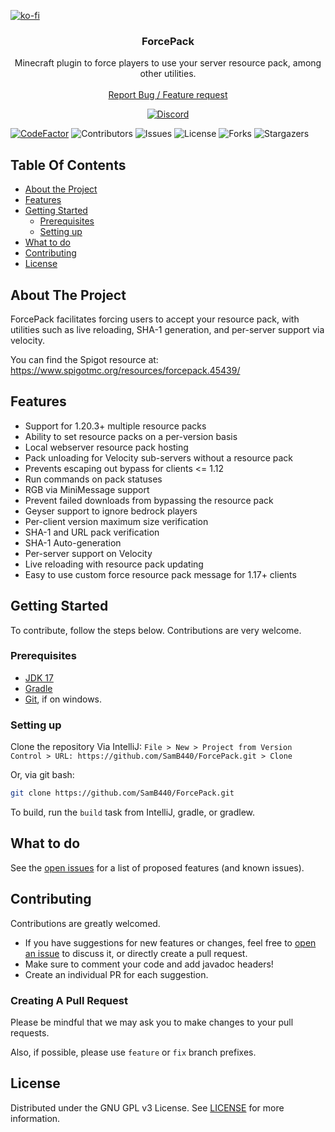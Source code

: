 [![ko-fi](https://ko-fi.com/img/githubbutton_sm.svg)](https://ko-fi.com/W7W4KMMB4)
<br/>
<p align="center">
  <h3 align="center">ForcePack</h3>

  <p align="center">
    Minecraft plugin to force players to use your server resource pack, among other utilities.
    <br/>
    <br/>
    <a href="https://github.com/SamB440/ForcePack/issues">Report Bug / Feature request</a>
  </p>

  <center>
    <a href="https://discord.gg/fh62mxU">
      <img alt="Discord" src="https://img.shields.io/discord/282242806695591938">
    </a>
  </center>
</p>

[![CodeFactor](https://www.codefactor.io/repository/github/samb440/forcepack/badge/master)](https://www.codefactor.io/repository/github/samb440/forcepack/overview/master) ![Contributors](https://img.shields.io/github/contributors/SamB440/ForcePack?color=dark-green) ![Issues](https://img.shields.io/github/issues/SamB440/ForcePack) ![License](https://img.shields.io/github/license/SamB440/ForcePack)
![Forks](https://img.shields.io/github/forks/SamB440/ForcePack?style=social) ![Stargazers](https://img.shields.io/github/stars/SamB440/ForcePack?style=social)

## Table Of Contents

* [About the Project](#about-the-project)
* [Features](#features)
* [Getting Started](#getting-started)
    * [Prerequisites](#prerequisites)
    * [Setting up](#setting-up)
* [What to do](#what-to-do)
* [Contributing](#contributing)
* [License](#license)

## About The Project

ForcePack facilitates forcing users to accept your resource pack, with utilities such as live reloading, SHA-1 generation, and per-server support via velocity.

You can find the Spigot resource at: https://www.spigotmc.org/resources/forcepack.45439/

## Features
- Support for 1.20.3+ multiple resource packs
- Ability to set resource packs on a per-version basis
- Local webserver resource pack hosting
- Pack unloading for Velocity sub-servers without a resource pack
- Prevents escaping out bypass for clients <= 1.12
- Run commands on pack statuses
- RGB via MiniMessage support
- Prevent failed downloads from bypassing the resource pack
- Geyser support to ignore bedrock players
- Per-client version maximum size verification
- SHA-1 and URL pack verification
- SHA-1 Auto-generation
- Per-server support on Velocity
- Live reloading with resource pack updating
- Easy to use custom force resource pack message for 1.17+ clients

## Getting Started

To contribute, follow the steps below. Contributions are very welcome.

### Prerequisites

* [JDK 17](https://adoptium.net/)
* [Gradle](https://gradle.org/)
* [Git](https://gitforwindows.org/), if on windows.

### Setting up

Clone the repository
Via IntelliJ:
```File > New > Project from Version Control > URL: https://github.com/SamB440/ForcePack.git > Clone```

Or, via git bash:
```sh
git clone https://github.com/SamB440/ForcePack.git
```

To build, run the `build` task from IntelliJ, gradle, or gradlew.

## What to do

See the [open issues](https://github.com/SamB440/ForcePack/issues) for a list of proposed features (and known issues).

## Contributing

Contributions are greatly welcomed.
* If you have suggestions for new features or changes, feel free to [open an issue](https://github.com/SamB440/ForcePack/issues/new) to discuss it, or directly create a pull request.
* Make sure to comment your code and add javadoc headers!
* Create an individual PR for each suggestion.

### Creating A Pull Request

Please be mindful that we may ask you to make changes to your pull requests.

Also, if possible, please use `feature` or `fix` branch prefixes.

## License

Distributed under the GNU GPL v3 License. See [LICENSE](https://github.com/SamB440/ForcePack/blob/master/LICENSE) for more information.
